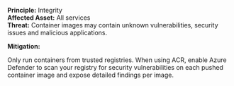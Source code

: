 **Principle:** Integrity  
**Affected Asset:** All services  
**Threat:** Container images may contain unknown vulnerabilities, security issues and malicious applications.

**Mitigation:**

Only run containers from trusted registries. When using ACR, enable Azure Defender to scan your registry for security vulnerabilities on each pushed container image and expose detailed findings per image.